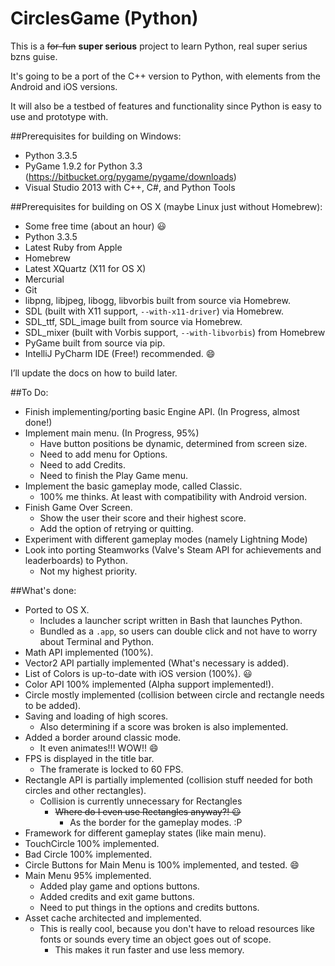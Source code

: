 CirclesGame (Python)
===========

This is a ~~for-fun~~ **super serious** project to learn Python, real super serius bzns guise.

It's going to be a port of the C++ version to Python, with elements from the Android and iOS versions.

It will also be a testbed of features and functionality since Python is easy to use and prototype with.

##Prerequisites for building on Windows:
* Python 3.3.5
* PyGame 1.9.2 for Python 3.3 (https://bitbucket.org/pygame/pygame/downloads)
* Visual Studio 2013 with C++, C#, and Python Tools

##Prerequisites for building on OS X (maybe Linux just without Homebrew):
* Some free time (about an hour) :smiley:
* Python 3.3.5
* Latest Ruby from Apple
* Homebrew
* Latest XQuartz (X11 for OS X)
* Mercurial
* Git
* libpng, libjpeg, libogg, libvorbis built from source via Homebrew.
* SDL (built with X11 support, `--with-x11-driver`) via Homebrew.
* SDL_ttf, SDL_image built from source via Homebrew.
* SDL_mixer (built with Vorbis support, `--with-libvorbis`) from Homebrew
* PyGame built from source via pip.
* IntelliJ PyCharm IDE (Free!) recommended. :smile:

I’ll update the docs on how to build later.

##To Do:
* Finish implementing/porting basic Engine API. (In Progress, almost done!)
* Implement main menu. (In Progress, 95%)
	* Have button positions be dynamic, determined from screen size.
	* Need to add menu for Options.
	* Need to add Credits.
	* Need to finish the Play Game menu.
* Implement the basic gameplay mode, called Classic. 
	* 100% me thinks. At least with compatibility with Android version.
* Finish Game Over Screen.
	* Show the user their score and their highest score.
	* Add the option of retrying or quitting.
* Experiment with different gameplay modes (namely Lightning Mode)
* Look into porting Steamworks (Valve's Steam API for achievements and leaderboards) to Python.
	* Not my highest priority.

##What's done:
* Ported to OS X.
	* Includes a launcher script written in Bash that launches Python.
	* Bundled as a `.app`, so users can double click and not have to worry about Terminal and Python.
* Math API implemented (100%).
* Vector2 API partially implemented (What's necessary is added).
* List of Colors is up-to-date with iOS version (100%). :smiley:
* Color API 100% implemented (Alpha support implemented!).
* Circle mostly implemented (collision between circle and rectangle needs to be added).
* Saving and loading of high scores.
	* Also determining if a score was broken is also implemented.
* Added a border around classic mode.
	* It even animates!!! WOW!! :smile:
* FPS is displayed in the title bar.
	* The framerate is locked to 60 FPS.
* Rectangle API is partially implemented (collision stuff needed for both circles and other rectangles).
	* Collision is currently unnecessary for Rectangles
		* ~~Where do I even use Rectangles anyway?! :smiley:~~
			* As the border for the gameplay modes. :P
* Framework for different gameplay states (like main menu).
* TouchCircle 100% implemented.
* Bad Circle 100% implemented.
* Circle Buttons for Main Menu is 100% implemented, and tested. :smile:
* Main Menu 95% implemented.
	* Added play game and options buttons.
	* Added credits and exit game buttons.
	* Need to put things in the options and credits buttons.
* Asset cache architected and implemented.
	* This is really cool, because you don't have to reload resources like fonts or sounds every time an object goes out of scope.
		* This makes it run faster and use less memory.
